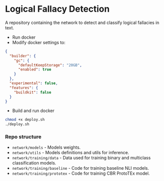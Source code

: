 # Logical Fallacy Detection
A repository containing the network to detect and classify logical fallacies in text.


* Run docker 
* Modify docker settings to: 
```json 
{
  "builder": {
    "gc": {
      "defaultKeepStorage": "20GB",
      "enabled": true
    }
  },
  "experimental": false,
  "features": {
    "buildkit": false
  }
}
```

* Build and run docker
```bash
chmod +x deploy.sh
./deploy.sh
```


### Repo structure
* `network/models` - Models weights.
* `network/utils` - Models definitions and utils for inference.
* `network/training/data` - Data used for training binary and multiclass classification models.
* `network/training/baseline` - Code for training baseline NLI models.
* `network/training/prototex` - Code for training CBR ProtoTEx model.
